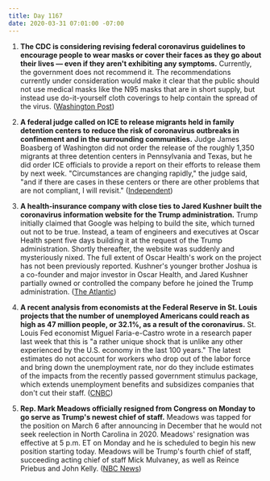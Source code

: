 ```yaml
---
title: Day 1167
date: 2020-03-31 07:01:00 -07:00
---
```


1. **The CDC is considering revising federal coronavirus guidelines to encourage people to wear masks or cover their faces as they go about their lives — even if they aren't exhibiting any symptoms.** Currently, the government does not recommend it. The recommendations currently under consideration would make it clear that the public should not use medical masks like the N95 masks that are in short supply, but instead use do-it-yourself cloth coverings to help contain the spread of the virus. ([Washington Post](https://www.washingtonpost.com/health/cdc-considering-recommending-general-public-wear-face-coverings-in-public/2020/03/30/6a3e495c-7280-11ea-87da-77a8136c1a6d_story.html))

2. **A federal judge called on ICE to release migrants held in family detention centers to reduce the risk of coronavirus outbreaks in confinement and in the surrounding communities.** Judge James Boasberg of Washington did not order the release of the roughly 1,350 migrants at three detention centers in Pennsylvania and Texas, but he did order ICE officials to provide a report on their efforts to release them by next week. "Circumstances are changing rapidly," the judge said, "and if there are cases in these centers or there are other problems that are not compliant, I will revisit." ([Independent](https://www.independent.co.uk/news/world/americas/coronavirus-migrant-families-detention-release-order-ice-a9437741.html))

3. **A health-insurance company with close ties to Jared Kushner built the coronavirus information website for the Trump administration.** Trump initially claimed that Google was helping to build the site, which turned out not to be true. Instead, a team of engineers and executives at Oscar Health spent five days building it at the request of the Trump administration. Shortly thereafter, the website was suddenly and mysteriously nixed. The full extent of Oscar Health's work on the project has not been previously reported. Kushner's younger brother Joshua is a co-founder and major investor in Oscar Health, and Jared Kushner partially owned or controlled the company before he joined the Trump administration. ([The Atlantic](https://www.theatlantic.com/politics/archive/2020/03/kushner-coronavirus-testing-oscar-company/609139/))

4. **A recent analysis from economists at the Federal Reserve in St. Louis projects that the number of unemployed Americans could reach as high as 47 million people, or 32.1%, as a result of the coronavirus.** St. Louis Fed economist Miguel Faria-e-Castro wrote in a research paper last week that this is "a rather unique shock that is unlike any other experienced by the U.S. economy in the last 100 years." The latest estimates do not account for workers who drop out of the labor force and bring down the unemployment rate, nor do they include estimates of the impacts from the recently passed government stimulus package, which extends unemployment benefits and subsidizes companies that don't cut their staff. ([CNBC](https://www.cnbc.com/2020/03/30/coronavirus-job-losses-could-total-47-million-unemployment-rate-of-32percent-fed-says.html))

5. **Rep. Mark Meadows officially resigned from Congress on Monday to go serve as Trump's newest chief of staff.** Meadows was tapped for the position on March 6 after announcing in December that he would not seek reelection in North Carolina in 2020. Meadows' resignation was effective at 5 p.m. ET on Monday and he is scheduled to begin his new position starting today. Meadows will be Trump's fourth chief of staff, succeeding acting chief of staff Mick Mulvaney, as well as Reince Priebus and John Kelly. ([NBC News](https://www.nbcnews.com/politics/politics-news/rep-mark-meadows-resigns-congress-take-chief-staff-role-n1172621))